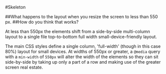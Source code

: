 #Skeleton

##What happens to the layout when you resize the screen to less than 550 px.
##How do you think that works?

At less than 550px the elements shift from a side-by-side multi-column layout
to a single file top-to-bottom full width small-device-friendly layout.

The main CSS styles define a single column, 'full-width' (though in this case
80%) layout for small devices.
At widths of 550px or greater, a <code>@media</code> query with a <code>min-width</code>
of <code>550px</code> will alter the width of the elements so they can sit
side-by-side by taking up only a part of a row and making use of the greater
screen real estate.
